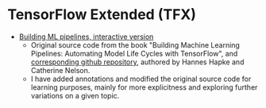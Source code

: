 # TensorFlow Extended (TFX)

* [Building ML pipelines, interactive version](nb_01_interactive_pipeline.ipynb)
    - Original source code from the book "Building Machine Learning Pipelines: Automating Model Life Cycles with TensorFlow", and [corresponding github repository](https://github.com/Building-ML-Pipelines/building-machine-learning-pipelines), authored by Hannes Hapke and Catherine Nelson.
    - I have added annotations and modified the original source code for learning purposes, mainly for more explicitness and exploring further variations on a given topic.